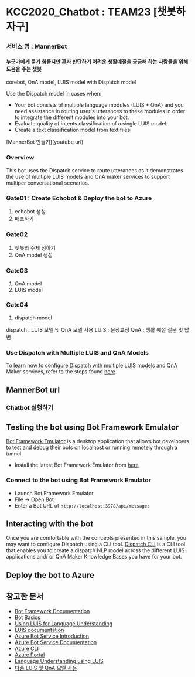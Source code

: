 # KCC2020_Chatbot : TEAM23 [챗봇하자구]

###  서비스 명 : MannerBot

#### 누군가에게 묻기 힘들지만 혼자 판단하기 어려운 생활예절을 궁금해 하는 사람들을 위해 도움을 주는 챗봇

corebot, QnA model, LUIS model with Dispatch model

Use the Dispatch model in cases when:

- Your bot consists of multiple language modules (LUIS + QnA) and you need assistance in routing user's utterances to these modules in order to integrate the different modules into your bot.
- Evaluate quality of intents classification of a single LUIS model.
- Create a text classification model from text files.

[MannerBot 만들기](youtube url)


### Overview

This bot uses the Dispatch service to route utterances as it demonstrates the use of multiple LUIS models and QnA maker services to support multiper conversational scenarios.

### Gate01 : Create Echobot & Deploy the bot to Azure

1. echobot 생성
2. 배포하기

### Gate02

1. 챗봇의 주제 정하기
2. QnA model 생성

### Gate03

1. QnA model 
2. LUIS model

### Gate04

1. dispatch model 

dispatch : LUIS 모델 및 QnA 모델 사용
LUIS : 문장교정
QnA : 생활 예절 질문 및 답변


### Use Dispatch with Multiple LUIS and QnA Models

To learn how to configure Dispatch with multiple LUIS models and QnA Maker services, refer to the steps found [here](https://docs.microsoft.com/en-us/azure/bot-service/bot-builder-tutorial-dispatch?view=azure-bot-service-4.0).

## MannerBot url
[]()

### Chatbot 실행하기
## Testing the bot using Bot Framework Emulator

[Bot Framework Emulator](https://github.com/microsoft/botframework-emulator) is a desktop application that allows bot developers to test and debug their bots on localhost or running remotely through a tunnel.

- Install the latest Bot Framework Emulator from [here](https://github.com/Microsoft/BotFramework-Emulator/releases)

### Connect to the bot using Bot Framework Emulator

- Launch Bot Framework Emulator
- File -> Open Bot
- Enter a Bot URL of `http://localhost:3978/api/messages`

## Interacting with the bot

Once you are comfortable with the concepts presented in this sample, you may want to configure Dispatch using a CLI tool.  [Dispatch CLI](https://github.com/Microsoft/botbuilder-tools/tree/master/packages/Dispatch) is a CLI tool that enables you to create a dispatch NLP model across the different LUIS applications and/ or QnA Maker Knowledge Bases you have for your bot.

## Deploy the bot to Azure


## 참고한 문서

- [Bot Framework Documentation](https://docs.botframework.com)
- [Bot Basics](https://docs.microsoft.com/azure/bot-service/bot-builder-basics?view=azure-bot-service-4.0)
- [Using LUIS for Language Understanding](https://docs.microsoft.com/en-us/azure/bot-service/bot-builder-howto-v4-luis?view=azure-bot-service-4.0&tabs=js)
- [LUIS documentation](https://docs.microsoft.com/en-us/azure/cognitive-services/LUIS/)
- [Azure Bot Service Introduction](https://docs.microsoft.com/azure/bot-service/bot-service-overview-introduction?view=azure-bot-service-4.0)
- [Azure Bot Service Documentation](https://docs.microsoft.com/azure/bot-service/?view=azure-bot-service-4.0)
- [Azure CLI](https://docs.microsoft.com/cli/azure/?view=azure-cli-latest)
- [Azure Portal](https://portal.azure.com)
- [Language Understanding using LUIS](https://docs.microsoft.com/en-us/azure/cognitive-services/luis/)
- [다중 LUIS 및 QnA 모델 사용](https://docs.microsoft.com/ko-kr/azure/bot-service/bot-builder-tutorial-dispatch?view=azure-bot-service-4.0&tabs=cs)

